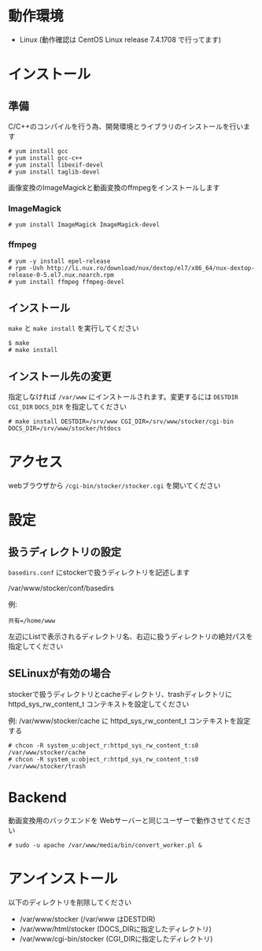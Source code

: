 # 動作環境

* Linux (動作確認は CentOS Linux release 7.4.1708 で行ってます)

# インストール

## 準備

C/C++のコンパイルを行う為、開発環境とライブラリのインストールを行います

```
# yum install gcc
# yum install gcc-c++
# yum install libexif-devel
# yum install taglib-devel
```

画像変換のImageMagickと動画変換のffmpegをインストールします

### ImageMagick

```
# yum install ImageMagick ImageMagick-devel
```

### ffmpeg

```
# yum -y install epel-release
# rpm -Uvh http://li.nux.ro/download/nux/dextop/el7/x86_64/nux-dextop-release-0-5.el7.nux.noarch.rpm
# yum install ffmpeg ffmpeg-devel
```

## インストール

`make` と `make install` を実行してください

```
$ make
# make install
```

## インストール先の変更

指定しなければ `/var/www` にインストールされます。変更するには `DESTDIR` `CGI_DIR` `DOCS_DIR` を指定してください

```
# make install DESTDIR=/srv/www CGI_DIR=/srv/www/stocker/cgi-bin DOCS_DIR=/srv/www/stocker/htdocs
```

# アクセス

webブラウザから `/cgi-bin/stocker/stocker.cgi` を開いてください

# 設定

## 扱うディレクトリの設定

`basedirs.conf` にstockerで扱うディレクトリを記述します

/var/www/stocker/conf/basedirs

例:

```
共有=/home/www
```

左辺にListで表示されるディレクトリ名、右辺に扱うディレクトリの絶対パスを指定してください

## SELinuxが有効の場合

stockerで扱うディレクトリとcacheディレクトリ、trashディレクトリに httpd_sys_rw_content_t コンテキストを設定してください

例: /var/www/stocker/cache に httpd_sys_rw_content_t コンテキストを設定する

```
# chcon -R system_u:object_r:httpd_sys_rw_content_t:s0 /var/www/stocker/cache
# chcon -R system_u:object_r:httpd_sys_rw_content_t:s0 /var/www/stocker/trash
```

# Backend

動画変換用のバックエンドを Webサーバーと同じユーザーで動作させてください

```
# sudo -u apache /var/www/media/bin/convert_worker.pl &
```

# アンインストール

以下のディレクトリを削除してください

* /var/www/stocker  (/var/www はDESTDIR)
* /var/www/html/stocker  (DOCS_DIRに指定したディレクトリ)
* /var/www/cgi-bin/stocker  (CGI_DIRに指定したディレクトリ)
